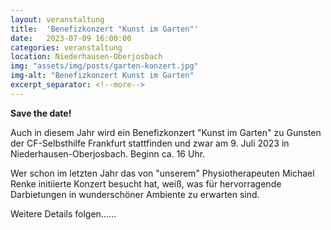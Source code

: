 ```yaml
---
layout: veranstaltung
title:  'Benefizkonzert "Kunst im Garten"'
date:   2023-07-09 16:00:00
categories: veranstaltung
location: Niederhausen-Oberjosbach
img: "assets/img/posts/garten-konzert.jpg"
img-alt: "Benefizkonzert Kunst im Garten"
excerpt_separator: <!--more-->
---
```


**Save the date!**

Auch in diesem Jahr wird ein Benefizkonzert "Kunst im Garten" zu Gunsten der CF-Selbsthilfe Frankfurt stattfinden und zwar am 9. Juli 2023 in Niederhausen-Oberjosbach. Beginn ca. 16 Uhr.

<!--more-->

Wer schon im letzten Jahr das von "unserem" Physiotherapeuten Michael Renke initiierte Konzert besucht hat, weiß, was für hervorragende Darbietungen in wunderschöner Ambiente zu erwarten sind.

Weitere Details folgen……

